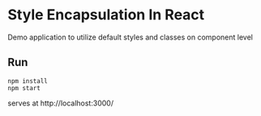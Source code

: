 # Style Encapsulation In React

Demo application to utilize default styles and classes on component level

## Run

```
npm install
npm start
```

serves at http://localhost:3000/
